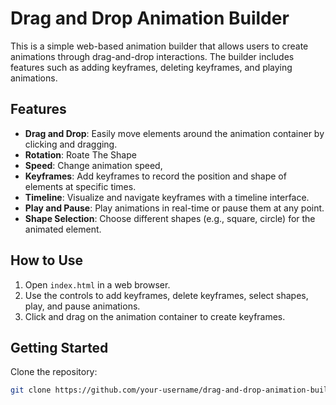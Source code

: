# Drag and Drop Animation Builder

This is a simple web-based animation builder that allows users to create animations through drag-and-drop interactions. The builder includes features such as adding keyframes, deleting keyframes, and playing animations.

## Features

- **Drag and Drop**: Easily move elements around the animation container by clicking and dragging.
- **Rotation**: Roate The Shape
- **Speed**: Change animation speed,
- **Keyframes**: Add keyframes to record the position and shape of elements at specific times.
- **Timeline**: Visualize and navigate keyframes with a timeline interface.
- **Play and Pause**: Play animations in real-time or pause them at any point.
- **Shape Selection**: Choose different shapes (e.g., square, circle) for the animated element.

## How to Use

1. Open `index.html` in a web browser.
2. Use the controls to add keyframes, delete keyframes, select shapes, play, and pause animations.
3. Click and drag on the animation container to create keyframes.

## Getting Started

Clone the repository:

```bash
git clone https://github.com/your-username/drag-and-drop-animation-builder.git
